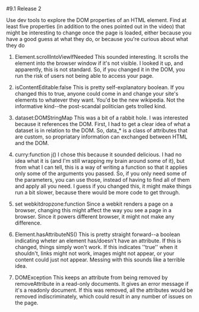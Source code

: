 #9.1 Release 2

Use dev tools to explore the DOM properties of an HTML element. Find at least five properties (in addition to the ones pointed out in the video) that might be interesting to change once the page is loaded, either because you have a good guess at what they do, or because you're curious about what they do

1.	Element.scrollIntoViewIfNeeded
	This sounded interesting. It scrolls the element into the browser window if it's not visible. I looked it up, and apparently, this is not standard. So, if you changed it in the DOM, you run the risk of users not being able to access your page.

2.	isContentEditable:false
	This is pretty self-explanatory boolean. If you changed this to true, anyone could come in and change your site's elements to whatever they want. You'd be the new wikipedia. Not the informative kind--the post-scandal politician gets trolled kind. 

3.	dataset:DOMStringMap
	This was a bit of a rabbit hole. I was interested because it references the DOM. First, I had to get a clear idea of what a dataset is in relation to the DOM. So, data_* is a class of attributes that are custom, so propriatary information can exchanged between HTML and the DOM.

4.	curry:function j()
	I chose this because it sounded delicious. I had no idea what it is (and I'm still wrapping my brain around some of it), but from what I can tell, this is a way of writing a function so that it applies only some of the arguments you passed. So, if you only need some of the parameters, you can use those, instead of having to find all of them and apply all you need. I guess if you changed this, it might make things run a bit slower, because there would be more code to get through.


5.	set webkitdropzone:function
	Since a webkit renders a page on a browser, changing this might affect the way you see a page in a browser. Since it powers different browser, it might not make any difference. 

6.	Element.hasAttributeNS()
	This is pretty straight forward--a boolean indicating wheter an element has/doesn't have an attribute. If this is changed, things simply won't work. If this indicates ''true'' when it shouldn't, links might not work, images might not appear, or your content could just not appear. Messing with this sounds like a terrible idea.

7. 	DOMException
	This keeps an attribute from being removed by removeAttribute in a read-only documents. It gives an error message if it's a readonly document. If this was removed, all the attributes would be removed indiscriminately, which could result in any number of issues on the page.